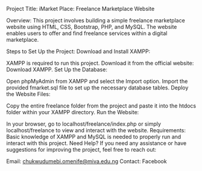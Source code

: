 Project Title:
iMarket Place: Freelance Marketplace Website

Overview:
This project involves building a simple freelance marketplace website using HTML, CSS, Bootstrap, PHP, and MySQL. The website enables users to offer and find freelance services within a digital marketplace.

Steps to Set Up the Project:
Download and Install XAMPP:

XAMPP is required to run this project. Download it from the official website: Download XAMPP.
Set Up the Database:

Open phpMyAdmin from XAMPP and select the Import option.
Import the provided fmarket.sql file to set up the necessary database tables.
Deploy the Website Files:

Copy the entire freelance folder from the project and paste it into the htdocs folder within your XAMPP directory.
Run the Website:

In your browser, go to localhost/freelance/index.php or simply localhost/freelance to view and interact with the website.
Requirements:
Basic knowledge of XAMPP and MySQL is needed to properly run and interact with this project.
Need Help?
If you need any assistance or have suggestions for improving the project, feel free to reach out:

Email: chukwudumebi.omenife@miva.edu.ng
Contact: Facebook
